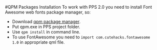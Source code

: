 #QPM Packages Installation
 To work with PPS 2.0 you need to install Font Awesome web fonts package manager, so:
 * Download [qpm package manager](https://www.qpm.io/). 
 * Put qpm.exe in PPS project folder.
 * Use `qpm install` in command line.
 * To use FontAwesome you need to `import com.cutehacks.fontawesome 1.0` in appropriate qml file.
